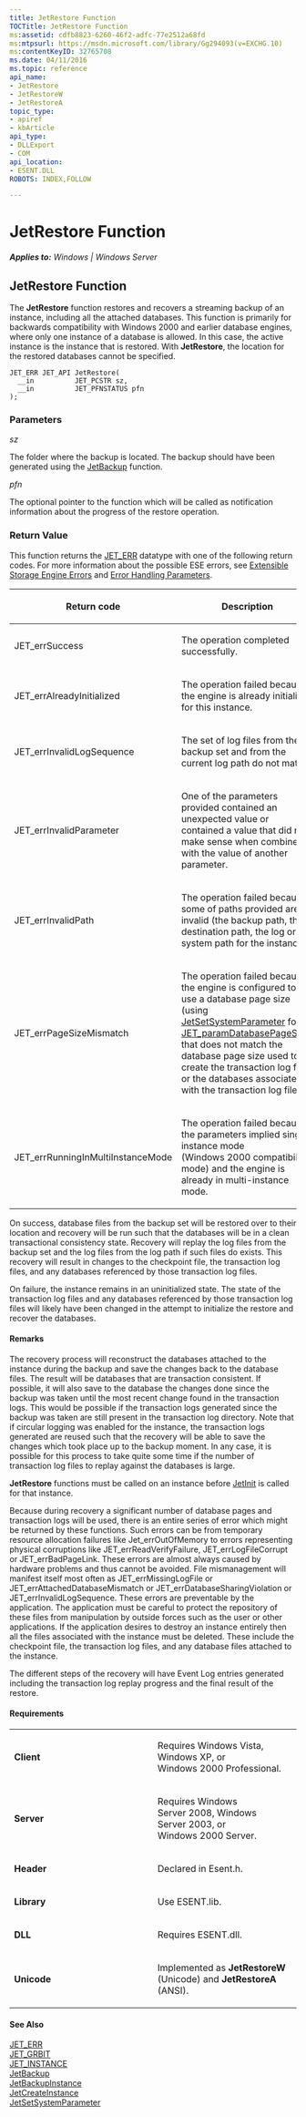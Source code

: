 ```yaml
---
title: JetRestore Function
TOCTitle: JetRestore Function
ms:assetid: cdfb8823-6260-46f2-adfc-77e2512a68fd
ms:mtpsurl: https://msdn.microsoft.com/library/Gg294093(v=EXCHG.10)
ms:contentKeyID: 32765708
ms.date: 04/11/2016
ms.topic: reference
api_name: 
- JetRestore
- JetRestoreW
- JetRestoreA
topic_type: 
- apiref
- kbArticle
api_type: 
- DLLExport
- COM
api_location: 
- ESENT.DLL
ROBOTS: INDEX,FOLLOW

---
```


# JetRestore Function


_**Applies to:** Windows | Windows Server_

## JetRestore Function

The **JetRestore** function restores and recovers a streaming backup of an instance, including all the attached databases. This function is primarily for backwards compatibility with Windows 2000 and earlier database engines, where only one instance of a database is allowed. In this case, the active instance is the instance that is restored. With **JetRestore**, the location for the restored databases cannot be specified.

    JET_ERR JET_API JetRestore(
      __in          JET_PCSTR sz,
      __in          JET_PFNSTATUS pfn
    );

### Parameters

*sz*

The folder where the backup is located. The backup should have been generated using the [JetBackup](./jetbackup-function.md) function.

*pfn*

The optional pointer to the function which will be called as notification information about the progress of the restore operation.

### Return Value

This function returns the [JET_ERR](./jet-err.md) datatype with one of the following return codes. For more information about the possible ESE errors, see [Extensible Storage Engine Errors](./extensible-storage-engine-errors.md) and [Error Handling Parameters](./error-handling-parameters.md).

<table>
<colgroup>
<col style="width: 50%" />
<col style="width: 50%" />
</colgroup>
<thead>
<tr class="header">
<th><p>Return code</p></th>
<th><p>Description</p></th>
</tr>
</thead>
<tbody>
<tr class="odd">
<td><p>JET_errSuccess</p></td>
<td><p>The operation completed successfully.</p></td>
</tr>
<tr class="even">
<td><p>JET_errAlreadyInitialized</p></td>
<td><p>The operation failed because the engine is already initialized for this instance.</p></td>
</tr>
<tr class="odd">
<td><p>JET_errInvalidLogSequence</p></td>
<td><p>The set of log files from the backup set and from the current log path do not match.</p></td>
</tr>
<tr class="even">
<td><p>JET_errInvalidParameter</p></td>
<td><p>One of the parameters provided contained an unexpected value or contained a value that did not make sense when combined with the value of another parameter.</p></td>
</tr>
<tr class="odd">
<td><p>JET_errInvalidPath</p></td>
<td><p>The operation failed because some of paths provided are invalid (the backup path, the destination path, the log or system path for the instance).</p></td>
</tr>
<tr class="even">
<td><p>JET_errPageSizeMismatch</p></td>
<td><p>The operation failed because the engine is configured to use a database page size (using <a href="gg294044(v=exchg.10).md">JetSetSystemParameter</a> for <a href="gg269337(v=exchg.10).md">JET_paramDatabasePageSize</a>) that does not match the database page size used to create the transaction log files or the databases associated with the transaction log files.</p></td>
</tr>
<tr class="odd">
<td><p>JET_errRunningInMultiInstanceMode</p></td>
<td><p>The operation failed because the parameters implied single instance mode (Windows 2000 compatibility mode) and the engine is already in multi-instance mode.</p></td>
</tr>
</tbody>
</table>


On success, database files from the backup set will be restored over to their location and recovery will be run such that the databases will be in a clean transactional consistency state. Recovery will replay the log files from the backup set and the log files from the log path if such files do exists. This recovery will result in changes to the checkpoint file, the transaction log files, and any databases referenced by those transaction log files.

On failure, the instance remains in an uninitialized state. The state of the transaction log files and any databases referenced by those transaction log files will likely have been changed in the attempt to initialize the restore and recover the databases.

#### Remarks

The recovery process will reconstruct the databases attached to the instance during the backup and save the changes back to the database files. The result will be databases that are transaction consistent. If possible, it will also save to the database the changes done since the backup was taken until the most recent change found in the transaction logs. This would be possible if the transaction logs generated since the backup was taken are still present in the transaction log directory. Note that if circular logging was enabled for the instance, the transaction logs generated are reused such that the recovery will be able to save the changes which took place up to the backup moment. In any case, it is possible for this process to take quite some time if the number of transaction log files to replay against the databases is large.

**JetRestore** functions must be called on an instance before [JetInit](./jetinit-function.md) is called for that instance.

Because during recovery a significant number of database pages and transaction logs will be used, there is an entire series of error which might be returned by these functions. Such errors can be from temporary resource allocation failures like Jet_errOutOfMemory to errors representing physical corruptions like JET_errReadVerifyFailure, JET_errLogFileCorrupt or JET_errBadPageLink. These errors are almost always caused by hardware problems and thus cannot be avoided. File mismanagement will manifest itself most often as JET_errMissingLogFile or JET_errAttachedDatabaseMismatch or JET_errDatabaseSharingViolation or JET_errInvalidLogSequence. These errors are preventable by the application. The application must be careful to protect the repository of these files from manipulation by outside forces such as the user or other applications. If the application desires to destroy an instance entirely then all the files associated with the instance must be deleted. These include the checkpoint file, the transaction log files, and any database files attached to the instance.

The different steps of the recovery will have Event Log entries generated including the transaction log replay progress and the final result of the restore.

#### Requirements

<table>
<colgroup>
<col style="width: 50%" />
<col style="width: 50%" />
</colgroup>
<tbody>
<tr class="odd">
<td><p><strong>Client</strong></p></td>
<td><p>Requires Windows Vista, Windows XP, or Windows 2000 Professional.</p></td>
</tr>
<tr class="even">
<td><p><strong>Server</strong></p></td>
<td><p>Requires Windows Server 2008, Windows Server 2003, or Windows 2000 Server.</p></td>
</tr>
<tr class="odd">
<td><p><strong>Header</strong></p></td>
<td><p>Declared in Esent.h.</p></td>
</tr>
<tr class="even">
<td><p><strong>Library</strong></p></td>
<td><p>Use ESENT.lib.</p></td>
</tr>
<tr class="odd">
<td><p><strong>DLL</strong></p></td>
<td><p>Requires ESENT.dll.</p></td>
</tr>
<tr class="even">
<td><p><strong>Unicode</strong></p></td>
<td><p>Implemented as <strong>JetRestoreW</strong> (Unicode) and <strong>JetRestoreA</strong> (ANSI).</p></td>
</tr>
</tbody>
</table>


#### See Also

[JET_ERR](./jet-err.md)  
[JET_GRBIT](./jet-grbit.md)  
[JET_INSTANCE](./jet-instance.md)  
[JetBackup](./jetbackup-function.md)  
[JetBackupInstance](./jetbackupinstance-function.md)  
[JetCreateInstance](./jetcreateinstance-function.md)  
[JetSetSystemParameter](./jetsetsystemparameter-function.md)